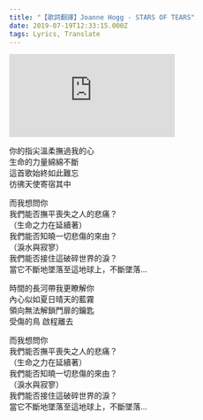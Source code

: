 ```yaml
---
title: "【歌詞翻譯】Joanne Hogg - STARS OF TEARS"
date: 2019-07-19T12:33:15.000Z
tags: Lyrics, Translate
---
```


<iframe src="https://www.youtube.com/embed/SexW7iD-iWY" frameborder="0" allow="accelerometer; autoplay; clipboard-write; encrypted-media; gyroscope; picture-in-picture" allowfullscreen></iframe>

你的指尖溫柔撫過我的心
<br>生命的力量綿綿不斷
<br>這首歌始終如此難忘
<br>彷彿天使寄宿其中

而我想問你
<br>我們能否撫平喪失之人的悲痛？
<br>（生命之力在延續著）
<br>我們能否知曉一切悲傷的來由？
<br>（淚水與寂寥）
<br>我們能否接住這破碎世界的淚？
<br>當它不斷地墜落至這地球上，不斷墜落…

時間的長河帶我更瞭解你
<br>內心似如夏日晴天的藍霧
<br>領向無法解鎖門扉的鑰匙
<br>受傷的鳥 啟程離去

而我想問你
<br>我們能否撫平喪失之人的悲痛？
<br>（生命之力在延續著）
<br>我們能否知曉一切悲傷的來由？
<br>（淚水與寂寥）
<br>我們能否接住這破碎世界的淚？
<br>當它不斷地墜落至這地球上，不斷墜落…
